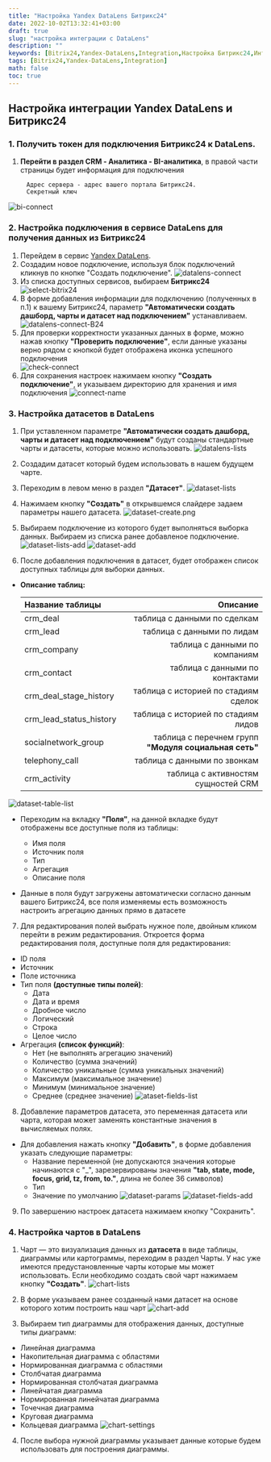 ```yaml
---
title: "Настройка Yandex DataLens Битрикс24"
date: 2022-10-02T13:32:41+03:00
draft: true
slug: "настройка интеграции с DataLens"
description: ""
keywords: [Bitrix24,Yandex-DataLens,Integration,Настройка Битрикс24,Интеграция]
tags: [Bitrix24,Yandex-DataLens,Integration]        
math: false
toc: true
---
```


<h2>Настройка интеграции Yandex DataLens и Битрикс24</h2>

### 1. Получить токен для подключения Битрикс24 к DataLens.<br>
1. **Перейти в раздел CRM - Аналитика - BI-аналитика**, в правой части страницы будет информация для подключения 

```DataConnect
     Адрес сервера - адрес вашего портала Битрикс24.
     Секретный ключ 
```
![bi-connect](/images/datalens-bitrix24/bitrix24-connect.png)


### 2. Настройка подключения в сервисе DataLens для получения данных из Битрикс24 <br>
1. Перейдем в сервис [Yandex DataLens](https://datalens.yandex.ru).
2. Создадим новое подключение, используя блок подключений кликнув по кнопке "Создать подключение".
![datalens-connect](/images/datalens-bitrix24/datalens-connect.png)<br>
3. Из списка доступных сервисов, выбираем **Битрикс24**
![select-bitrix24](/images/datalens-bitrix24/select-bitrix24.png)<br>
4. В форме добавления информации для подключению (полученных в п.1) к вашему Битрикс24, параметр **"Автоматически создать дашборд, чарты и датасет над подключением"** устанавливаем.<br>
![datalens-connect-B24](/images/datalens-bitrix24/datalens-connect-B24.png)<br>
5. Для проверки корректности указанных данных в форме, можно нажав кнопку **"Проверить подключение"**, если данные указаны верно рядом с кнопкой будет отображена иконка успешного подключения<br>
![check-connect](/images/datalens-bitrix24/check-connect.png)
6. Для сохранения настроек нажимаем кнопку **"Создать подключение"**, и указываем директорию для хранения и имя подключения
![connect-name](/images/datalens-bitrix24/name-connect.png)
   

### 3. Настройка датасетов в DataLens
1. При уставленном параметре **"Автоматически создать дашборд, чарты и датасет над подключением"** будут созданы стандартные чарты и датасеты, которые можно использовать.
![datalens-lists](/images/datalens-bitrix24/datalens-lists.png)
   
2. Создадим датасет который будем использовать в нашем будущем чарте.
3. Переходим в левом меню в раздел **"Датасет"**.
![dataset-lists](/images/datalens-bitrix24/dataset-lists.png)
4. Нажимаем кнопку **"Создать"** в открывшемся слайдере задаем параметры нашего датасета.
![dataset-create.png](/images/datalens-bitrix24/create-dataset.png)
5. Выбираем подключение из которого будет выполняться выборка данных. Выбираем из списка ранее добавленое подключение.
![dataset-lists-add](/images/datalens-bitrix24/dataset-lists-add.png)
![dataset-add](/images/datalens-bitrix24/dataset-add.png)
6. После добавления подключения в датасет, будет отображен список доступных таблицы для выборки данных.
  - **Описание таблиц:**
    
    |Название таблицы|Описание|
    |:-------|-------:|
    |crm_deal|таблица c данными по сделкам|
    |crm_lead|таблица с данными по лидам|
    |crm_company|таблица с данными по компаниям|
    |crm_contact|таблица с данными по контактами|
    |crm_deal_stage_history|таблица с историей по стадиям сделок|
    |crm_lead_status_history|таблица с историей по стадиям лидов|
    |socialnetwork_group|таблица с перечнем групп **"Модуля социальная сеть"**|
    |telephony_call|таблица с данными по звонкам|
    |crm_activity|таблица с активностям сущностей CRM|
    
![dataset-table-list](/images/datalens-bitrix24/dataset-table-list.png)

 - Переходим на вкладку **"Поля"**, на данной вкладке будут отображены все доступные поля из таблицы:
   - Имя поля
   - Источник поля
   - Тип
   - Агрегация
   - Описание поля
    
  - Данные в поля будут загружены автоматически согласно данным вашего Битрикс24, все поля изменяемы есть возможность настроить агрегацию данных прямо в датасете 

7. Для редактирования полей выбрать нужное поле, двойным кликом перейти в режим редактирования. Откроется форма редактирования поля, доступные поля для редактирования:
 - ID поля
 - Источник
 - Поле источника
 - Тип поля **(доступные типы полей)**:
    - Дата
    - Дата и время
    - Дробное число
    - Логический
    - Строка
    - Целое число
 - Агрегация **(список функций)**:
    - Нет (не выполнять агрегацию значений)
    - Количество (сумма значений)
    - Количество уникальные (сумма уникальных значений)
    - Максимум (максимальное значение)
    - Минимум (минимальное значение)
    - Среднее (среднее значение)
![ataset-fields-list](/images/datalens-bitrix24/dataset-fields-list.png)
      
8. Добавление параметров датасета, это переменная датасета или чарта, которая может заменять константные значения в вычисляемых полях.
 - Для добавления нажать кнопку **"Добавить"**, в форме добавления указать следующие параметры:
   - Название переменной (не допускаются значения которые начинаются с "_", зарезервированы значения **"tab, state, mode, focus, grid, tz, from, to."**, длина не более 36 символов)
   - Тип
   - Значение по умолчанию 
![dataset-params](/images/datalens-bitrix24/dataset-params.png)
![dataset-fields-add](/images/datalens-bitrix24/dataset-fields-add.png)
     
9. По завершению настроек датасета нажимаем кнопку "Сохранить".

### 4. Настройка чартов в DataLens
1. Чарт — это визуализация данных из **датасета** в виде таблицы, диаграммы или картограммы, переходим в раздел Чарты.
У нас уже имеются предустановленные чарты которые мы может использовать. Если необходимо создать свой чарт нажимаем кнопку **"Создать"**.
![chart-lists](/images/datalens-bitrix24/chart-lists.png)

2. В форме указываем ранее созданный нами датасет на основе которого хотим построить наш чарт
![chart-add](/images/datalens-bitrix24/chart-add.png)
   
3. Выбираем тип диаграммы для отображения данных, доступные типы диаграмм:
  - Линейная диаграмма
  - Накопительная диаграмма с областями
  - Нормированная диаграмма с областями
  - Столбчатая диаграмма
  - Нормированная столбчатая диаграмма
  - Линейчатая диаграмма
  - Нормированная линейчатая диаграмма
  - Точечная диаграмма
  - Круговая диаграмма 
  - Кольцевая диаграмма 
![chart-settings](/images/datalens-bitrix24/chart-settings.png)
    
4. После выбора нужной диаграммы указывает данные которые будем использовать для построения диаграммы. 